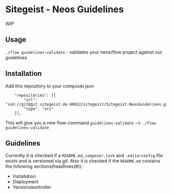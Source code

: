 # Sitegeist - Neos Guidelines

WIP

## Usage

`./flow guidelines:validate` - validates your neos/flow project against our guidelines

## Installation

Add this repository to your composer.json
```
    "repositories": [{
        "url": "ssh://git@git.sitegeist.de:40022/sitegeist/Sitegeist.NeosGuidelines.git",
        "type": "vcs"
    }],
```

This will give you a new flow-command `guidelines:validate`
--> `./flow guidelines:validate`

## Guidelines

Currently it is checked if a `README.md`, `composer.lock` and `.editorconfig` file exists and is versioned via git.
Also it is checked if the `README.md` contains the following sections(headlines(#)):
* Installation
* Deployment
* Versionskontroller
